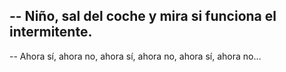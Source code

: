 ## -- Niño, sal del coche y mira si funciona el intermitente.

-- Ahora sí, ahora no, ahora sí, ahora no, ahora sí, ahora no…
